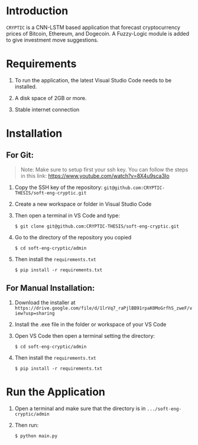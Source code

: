 # Introduction #
`CRYPTIC` is a CNN-LSTM based application that forecast cryptocurrency prices of Bitcoin, Ethereum, and Dogecoin.
A Fuzzy-Logic module is added to give investment move suggestions.

# Requirements #
1. To run the application, the latest Visual Studio Code needs to be installed.

2. A disk space of 2GB or more.

3. Stable internet connection

# Installation #

## For Git:
> Note: Make sure to setup first your ssh key. You can follow the steps in this link: https://www.youtube.com/watch?v=8X4u9sca3Io

1. Copy the SSH key of the repository: `git@github.com:CRYPTIC-THESIS/soft-eng-cryptic.git`

2. Create a new workspace or folder in Visual Studio Code

3. Then open a terminal in VS Code and type:
    
    ```
    $ git clone git@github.com:CRYPTIC-THESIS/soft-eng-cryptic.git
    ```
4. Go to the directory of the repository you copied

    ```
    $ cd soft-eng-cryptic/admin
    ```

5. Then install the `requirements.txt`

    ```
    $ pip install -r requirements.txt
    ```

## For Manual Installation:

1. Download the installer at `https://drive.google.com/file/d/1lrVq7_raPjlBB91rpaK0MoGrfhS_zweF/view?usp=sharing`

2. Install the .exe file in the folder or workspace of your VS Code

3. Open VS Code then open a terminal setting the directory:

    ```
    $ cd soft-eng-cryptic/admin
    ```

4. Then install the `requirements.txt`

    ```
    $ pip install -r requirements.txt
    ```

# Run the Application #
1. Open a terminal and make sure that the directory is in `.../soft-eng-cryptic/admin`

2. Then run:

    ```
    $ python main.py
    ```
